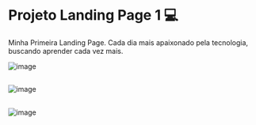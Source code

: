 # Projeto Landing Page 1 💻
Minha Primeira Landing Page. 
Cada dia mais apaixonado pela tecnologia, buscando aprender cada vez mais.

![image](https://user-images.githubusercontent.com/106486163/174543040-0e3306d6-5fd5-431f-972c-9480304329e4.png)
##
![image](https://user-images.githubusercontent.com/106486163/174544468-3d6deb01-8ac6-411e-8987-e6715bba8364.png) 
##
![image](https://user-images.githubusercontent.com/106486163/174544760-e06a4556-a4b0-4d10-9386-57759dc5b9a5.png)

